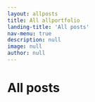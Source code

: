 ```yaml
---
layout: allposts
title: All allportfolio
landing-title: 'All posts'
nav-menu: true
description: null
image: null
author: null
---
```


<h1>All posts</h1>
